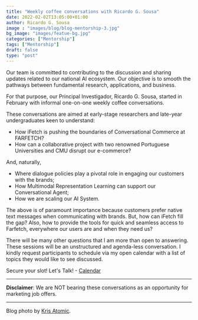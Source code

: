```yaml
---
title: "Weekly coffee conversations with Ricardo G. Sousa"
date: 2022-02-02T13:05:00+01:00
author: Ricardo G. Sousa
image : "images/blog/blog-mentorship-3.jpg"
bg_image: "images/featue-bg.jpg"
categories: ["Mentorship"]
tags: ["Mentorship"]
draft: false
type: "post"
---
```



Our team is committed to contributing to the discussion and sharing updates related to our national AI ecosystem. Our objective is to smooth the pathways between fundamental research, applications, and business.  

For that purpose, our Principal Investigador, Ricardo G. Sousa, started in February with informal one-on-one weekly coffee conversations.

These conversations are aimed at early-stage researchers and late-year undergraduates keen to understand:

- How iFetch is pushing the boundaries of Conversational Commerce at FARFETCH?
- How can a collaborative project with two renowned Portuguese Universities and CMU disrupt our e-commerce?

And, naturally,

- Where dialogue policies play a pivotal role in engaging our customers with the brands;
- How Multimodal Representation Learning can support our Conversational Agent;
- How we are scaling our AI System.

The above is of paramount importance because customers prefer native text messages when communicating with brands. But, how can iFetch fill the gap? Also, how to provide the tools for quick and seamless access to Farfetch, everywhere our users are and when they need us?

There will be many other questions that I am more than open to answering. These sessions will be an unstructured and agenda-less conversation. I kindly request participants to schedule via my open calendar with a list of topics they would like to see discussed.

Secure your slot! Let's Talk! - [Calendar](https://zcal.co/ricardo.sousa/letstalk)


----
**Disclaimer**: We are NOT bearing these conversations as an opportunity for marketing job offers.

----
Blog photo by [Kris Atomic](https://unsplash.com/s/photos/coffee-cafe?utm_source=unsplash&utm_medium=referral&utm_content=creditCopyText).
